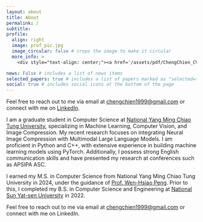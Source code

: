 ```yaml
---
layout: about
title: About
permalink: /
subtitle: 
profile:
  align: right
  image: prof_pic.jpg
  image_circular: false # crops the image to make it circular
  more_info: >
    <div style="text-align: center;"><a href='/assets/pdf/ChengChien_CV.pdf'>CV / Resume</a></div>

news: False # includes a list of news items
selected_papers: true # includes a list of papers marked as "selected={true}"
social: true # includes social icons at the bottom of the page
---
```


Feel free to reach out to me via email at <a href="mailto:chengchien1999@gmail.com">chengchien1999@gmail.com</a> or connect with me on <a href='https://www.linkedin.com/in/cchien1999/'>LinkedIn</a>.

I am a graduate student in Computer Science at  <a href='https://www.nycu.edu.tw/nycu/en/'>National Yang Ming Chiao Tung University</a>, specializing in Machine Learning, Computer Vision, and Image Compression. My recent research focuses on integrating Neural Image Compression with Multimodal Large Language Models. I am proficient in Python and C++, with extensive experience in building machine learning models using PyTorch. Additionally, I possess strong English communication skills and have presented my research at conferences such as APSIPA ASC.

I earned my M.S. in Computer Science from National Yang Ming Chiao Tung University in 2024, under the guidance of <a href='https://sites.google.com/g2.nctu.edu.tw/wpeng/'>
Prof. Wen-Hsiao Peng</a>. Prior to this, I completed my B.S. in Computer Science and Engineering at  <a href='https://www.nsysu.edu.tw/?Lang=en'>National Sun Yat-sen University</a> in 2022.

Feel free to reach out to me via email at chengchien1999@gmail.com or connect with me on LinkedIn.